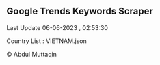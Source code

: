 

## Google Trends Keywords Scraper 
 
Last Update 06-06-2023 , 02:53:30

Country List :
VIETNAM.json



© Abdul Muttaqin 
